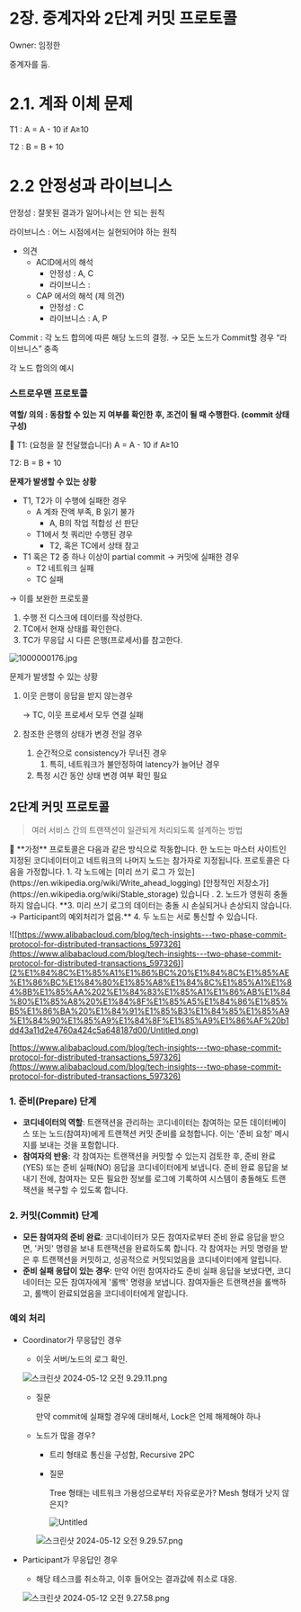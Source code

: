 # 2장. 중계자와 2단계 커밋 프로토콜

Owner: 임정한

중계자를 둠.

# 2.1. 계좌 이체 문제

T1 : A = A - 10 if A≥10

T2 : B = B + 10

# 2.2 안정성과 라이브니스

안정성 : 잘못된 결과가 일어나서는 안 되는 원칙

라이브니스 : 어느 시점에서는 실현되어야 하는 원칙

- 의견
    - ACID에서의 해석
        - 안정성 : A, C
        - 라이브니스 :
    - CAP 에서의 해석 (제 의견)
        - 안정성 : C
        - 라이브니스 : A, P
    

Commit : 각 노드 합의에 따른 해당 노드의 결정. → 모든 노드가 Commit할 경우 “라이브니스” 충족

각 노드 합의의 예시

### 스트로우맨 프로토콜

**역할/ 의의 : 동참할 수 있는 지 여부를 확인한 후, 조건이 될 때 수행한다. (commit 상태 구성)**

<aside>
💬 T1: (요청을 잘 전달했습니다)
       A = A - 10 if A≥10

T2: B = B + 10

</aside>

**문제가 발생할 수 있는 상황**

- T1, T2가 이 수행에 실패한 경우
    - A 계좌 잔액 부족, B 읽기 불가
        - A, B의 작업 적합성 선 판단
    - T1에서 첫 쿼리만 수행된 경우
        - T2, 혹은 TC에서 상태 참고
- T1 혹은 T2 중 하나 이상이 partial commit → 커밋에 실패한 경우
    - T2 네트워크 실패
    - TC 실패

→ 이를 보완한 프로토콜

1. 수행 전 디스크에 데이터를 작성한다.
2. TC에서 현재 상태를 확인한다.
3. TC가 무응답 시 다른 은행(프로세서)를 참고한다.

![1000000176.jpg](2%E1%84%8C%E1%85%A1%E1%86%BC%20%E1%84%8C%E1%85%AE%E1%86%BC%E1%84%80%E1%85%A8%E1%84%8C%E1%85%A1%E1%84%8B%E1%85%AA%202%E1%84%83%E1%85%A1%E1%86%AB%E1%84%80%E1%85%A8%20%E1%84%8F%E1%85%A5%E1%84%86%E1%85%B5%E1%86%BA%20%E1%84%91%E1%85%B3%E1%84%85%E1%85%A9%E1%84%90%E1%85%A9%E1%84%8F%E1%85%A9%E1%86%AF%20b1dd43a11d2e4760a424c5a648187d00/1000000176.jpg)

문제가 발생할 수 있는 상황

1. 이웃 은행이 응답을 받지 않는경우
    
    → TC, 이웃 프로세서 모두 연결 실패
    
2. 참조한 은행의 상태가 변경 전일 경우
    1. 순간적으로 consistency가 무너진 경우
        1. 특히, 네트워크가 불안정하여 latency가 늘어난 경우
    2. 특정 시간 동안 상태 변경 여부 확인 필요 
    

## 2단계 커밋 프로토콜

> 여러 서비스 간의 트랜잭션이 일관되게 처리되도록 설계하는 방법
> 

<aside>
💬 **가정**
프로토콜은 다음과 같은 방식으로 작동합니다. 한 노드는 마스터 사이트인 지정된 코디네이터이고 네트워크의 나머지 노드는 참가자로 지정됩니다. 프로토콜은 다음을 가정합니다.
1. 각 노드에는 [미리 쓰기 로그 가 있는](https://en.wikipedia.org/wiki/Write_ahead_logging) [안정적인 저장소가](https://en.wikipedia.org/wiki/Stable_storage) 있습니다 .
2. 노드가 영원히 충돌하지 않습니다.
**3. 미리 쓰기 로그의 데이터는 충돌 시 손실되거나 손상되지 않습니다. → Participant의 예외처리가 없음.**
4. 두 노드는 서로 통신할 수 있습니다.

</aside>

![[https://www.alibabacloud.com/blog/tech-insights---two-phase-commit-protocol-for-distributed-transactions_597326](https://www.alibabacloud.com/blog/tech-insights---two-phase-commit-protocol-for-distributed-transactions_597326)](2%E1%84%8C%E1%85%A1%E1%86%BC%20%E1%84%8C%E1%85%AE%E1%86%BC%E1%84%80%E1%85%A8%E1%84%8C%E1%85%A1%E1%84%8B%E1%85%AA%202%E1%84%83%E1%85%A1%E1%86%AB%E1%84%80%E1%85%A8%20%E1%84%8F%E1%85%A5%E1%84%86%E1%85%B5%E1%86%BA%20%E1%84%91%E1%85%B3%E1%84%85%E1%85%A9%E1%84%90%E1%85%A9%E1%84%8F%E1%85%A9%E1%86%AF%20b1dd43a11d2e4760a424c5a648187d00/Untitled.png)

[https://www.alibabacloud.com/blog/tech-insights---two-phase-commit-protocol-for-distributed-transactions_597326](https://www.alibabacloud.com/blog/tech-insights---two-phase-commit-protocol-for-distributed-transactions_597326)

### **1. 준비(Prepare) 단계**

- **코디네이터의 역할**: 트랜잭션을 관리하는 코디네이터는 참여하는 모든 데이터베이스 또는 노드(참여자)에게 트랜잭션 커밋 준비를 요청합니다. 이는 '준비 요청' 메시지를 보내는 것을 포함합니다.
- **참여자의 반응**: 각 참여자는 트랜잭션을 커밋할 수 있는지 검토한 후, 준비 완료(YES) 또는 준비 실패(NO) 응답을 코디네이터에게 보냅니다. 준비 완료 응답을 보내기 전에, 참여자는 모든 필요한 정보를 로그에 기록하여 시스템이 충돌해도 트랜잭션을 복구할 수 있도록 합니다.

### **2. 커밋(Commit) 단계**

- **모든 참여자의 준비 완료**: 코디네이터가 모든 참여자로부터 준비 완료 응답을 받으면, '커밋' 명령을 보내 트랜잭션을 완료하도록 합니다. 각 참여자는 커밋 명령을 받은 후 트랜잭션을 커밋하고, 성공적으로 커밋되었음을 코디네이터에게 알립니다.
- **준비 실패 응답이 있는 경우**: 만약 어떤 참여자라도 준비 실패 응답을 보냈다면, 코디네이터는 모든 참여자에게 '롤백' 명령을 보냅니다. 참여자들은 트랜잭션을 롤백하고, 롤백이 완료되었음을 코디네이터에게 알립니다.

### 예외 처리

- Coordinator가 무응답인 경우
    - 이웃 서버/노드의 로그 확인.
    
    ![스크린샷 2024-05-12 오전 9.29.11.png](2%E1%84%8C%E1%85%A1%E1%86%BC%20%E1%84%8C%E1%85%AE%E1%86%BC%E1%84%80%E1%85%A8%E1%84%8C%E1%85%A1%E1%84%8B%E1%85%AA%202%E1%84%83%E1%85%A1%E1%86%AB%E1%84%80%E1%85%A8%20%E1%84%8F%E1%85%A5%E1%84%86%E1%85%B5%E1%86%BA%20%E1%84%91%E1%85%B3%E1%84%85%E1%85%A9%E1%84%90%E1%85%A9%E1%84%8F%E1%85%A9%E1%86%AF%20b1dd43a11d2e4760a424c5a648187d00/%25E1%2584%2589%25E1%2585%25B3%25E1%2584%258F%25E1%2585%25B3%25E1%2584%2585%25E1%2585%25B5%25E1%2586%25AB%25E1%2584%2589%25E1%2585%25A3%25E1%2586%25BA_2024-05-12_%25E1%2584%258B%25E1%2585%25A9%25E1%2584%258C%25E1%2585%25A5%25E1%2586%25AB_9.29.11.png)
    
    - 질문
        
        만약 commit에 실패할 경우에 대비해서, Lock은 언제 해제해야 하나
        
    - 노드가 많을 경우?
        - 트리 형태로 통신을 구성함, Recursive 2PC
        - 질문
            
            Tree 형태는 네트워크 가용성으로부터 자유로운가? Mesh 형태가 낫지 않은지?
            
            ![Untitled](2%E1%84%8C%E1%85%A1%E1%86%BC%20%E1%84%8C%E1%85%AE%E1%86%BC%E1%84%80%E1%85%A8%E1%84%8C%E1%85%A1%E1%84%8B%E1%85%AA%202%E1%84%83%E1%85%A1%E1%86%AB%E1%84%80%E1%85%A8%20%E1%84%8F%E1%85%A5%E1%84%86%E1%85%B5%E1%86%BA%20%E1%84%91%E1%85%B3%E1%84%85%E1%85%A9%E1%84%90%E1%85%A9%E1%84%8F%E1%85%A9%E1%86%AF%20b1dd43a11d2e4760a424c5a648187d00/Untitled%201.png)
            
        
        ![스크린샷 2024-05-12 오전 9.29.57.png](2%E1%84%8C%E1%85%A1%E1%86%BC%20%E1%84%8C%E1%85%AE%E1%86%BC%E1%84%80%E1%85%A8%E1%84%8C%E1%85%A1%E1%84%8B%E1%85%AA%202%E1%84%83%E1%85%A1%E1%86%AB%E1%84%80%E1%85%A8%20%E1%84%8F%E1%85%A5%E1%84%86%E1%85%B5%E1%86%BA%20%E1%84%91%E1%85%B3%E1%84%85%E1%85%A9%E1%84%90%E1%85%A9%E1%84%8F%E1%85%A9%E1%86%AF%20b1dd43a11d2e4760a424c5a648187d00/%25E1%2584%2589%25E1%2585%25B3%25E1%2584%258F%25E1%2585%25B3%25E1%2584%2585%25E1%2585%25B5%25E1%2586%25AB%25E1%2584%2589%25E1%2585%25A3%25E1%2586%25BA_2024-05-12_%25E1%2584%258B%25E1%2585%25A9%25E1%2584%258C%25E1%2585%25A5%25E1%2586%25AB_9.29.57.png)
        
- Participant가 무응답인 경우
    - 해당 테스크를 취소하고, 이후 들어오는 결과값에 취소로 대응.
    
    ![스크린샷 2024-05-12 오전 9.27.58.png](2%E1%84%8C%E1%85%A1%E1%86%BC%20%E1%84%8C%E1%85%AE%E1%86%BC%E1%84%80%E1%85%A8%E1%84%8C%E1%85%A1%E1%84%8B%E1%85%AA%202%E1%84%83%E1%85%A1%E1%86%AB%E1%84%80%E1%85%A8%20%E1%84%8F%E1%85%A5%E1%84%86%E1%85%B5%E1%86%BA%20%E1%84%91%E1%85%B3%E1%84%85%E1%85%A9%E1%84%90%E1%85%A9%E1%84%8F%E1%85%A9%E1%86%AF%20b1dd43a11d2e4760a424c5a648187d00/%25E1%2584%2589%25E1%2585%25B3%25E1%2584%258F%25E1%2585%25B3%25E1%2584%2585%25E1%2585%25B5%25E1%2586%25AB%25E1%2584%2589%25E1%2585%25A3%25E1%2586%25BA_2024-05-12_%25E1%2584%258B%25E1%2585%25A9%25E1%2584%258C%25E1%2585%25A5%25E1%2586%25AB_9.27.58.png)